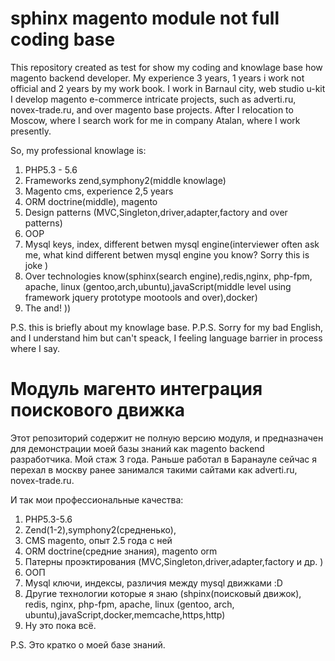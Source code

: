 # sphinx magento module not full coding base
This repository created as test for show my coding and knowlage base how magento backend developer.
My experience 3 years, 1 years i work not official and 2 years by my work book. I work in Barnaul city, web studio u-kit
I develop magento e-commerce intricate projects, such as adverti.ru, novex-trade.ru, and over magento base projects.
After I relocation to Moscow, where I search work for me in company Atalan, where I work presently.

So, my professional knowlage is:
 1. PHP5.3 - 5.6
 2. Frameworks zend,symphony2(middle knowlage)
 3. Magento cms, experience 2,5 years
 4. ORM doctrine(middle), magento
 5. Design patterns (MVC,Singleton,driver,adapter,factory and over patterns)
 6. OOP
 7. Mysql keys, index, different betwen mysql engine(interviewer often ask me, what kind different betwen mysql engine you know? Sorry this is joke )
 8. Over technologies know(sphinx(search engine),redis,nginx, php-fpm, apache, linux (gentoo,arch,ubuntu),javaScript(middle level using framework jquery prototype mootools and over),docker)
 9. The and! ))

 P.S. this is briefly about my knowlage base.
 P.P.S. Sorry for my bad English, and I understand him but can't speack, I feeling language barrier in process where I say.

# Модуль магенто интеграция поискового движка
Этот репозиторий содержит не полную версию модуля, и предназначен для демонстрации моей базы знаний как magento backend разработчика.
Мой стаж 3 года. Раньше работал в Баранауле сейчас я перехал в москву ранее занимался такими сайтами как adverti.ru, novex-trade.ru.

И так мои профессиональные качества:
  1. PHP5.3-5.6
  2. Zend(1-2),symphony2(средненько),
  3. CMS magento, опыт 2.5 года с ней
  4. ORM doctrine(средние знания), magento orm
  5. Патерны проэктирования (MVC,Singleton,driver,adapter,factory и др. )
  6. ООП
  7. Mysql ключи, индексы, различия между mysql движками :D
  8. Другие технологии которые я знаю (shpinx(поисковый движок), redis, nginx, php-fpm, apache, linux (gentoo, arch, ubuntu),javaScript,docker,memcache,https,http)
  9. Ну это пока всё.

P.S. Это кратко о моей базе знаний.
